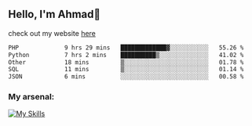 
## Hello, I'm Ahmad👋

check out my website [here](https://ahmadalwi.com/)

<!--START_SECTION:waka-->

```txt
PHP             9 hrs 29 mins   █████████████▓░░░░░░░░░░░   55.26 %
Python          7 hrs 2 mins    ██████████▒░░░░░░░░░░░░░░   41.02 %
Other           18 mins         ▒░░░░░░░░░░░░░░░░░░░░░░░░   01.78 %
SQL             11 mins         ▒░░░░░░░░░░░░░░░░░░░░░░░░   01.14 %
JSON            6 mins          ░░░░░░░░░░░░░░░░░░░░░░░░░   00.58 %
```

<!--END_SECTION:waka-->

### My arsenal:

[![My Skills](https://skillicons.dev/icons?i=js,ts,py,go,react,nextjs,svelte,nodejs,django,tailwind,html,css,sass,firebase,mongodb,postgres,mysql,redis,git,github,docker,vscode,figma,godot)](https://skillicons.dev)
